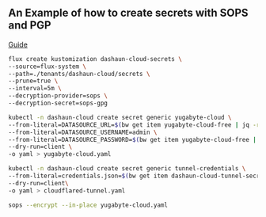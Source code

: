 ## An Example of how to create secrets with SOPS and PGP

[Guide](https://fluxcd.io/flux/guides/mozilla-sops/)

```bash
flux create kustomization dashaun-cloud-secrets \
--source=flux-system \
--path=./tenants/dashaun-cloud/secrets \
--prune=true \
--interval=5m \
--decryption-provider=sops \
--decryption-secret=sops-gpg
```

```bash
kubectl -n dashaun-cloud create secret generic yugabyte-cloud \
--from-literal=DATASOURCE_URL=$(bw get item yugabyte-cloud-free | jq -r .login.username) \
--from-literal=DATASOURCE_USERNAME=admin \
--from-literal=DATASOURCE_PASSWORD=$(bw get item yugabyte-cloud-free | jq -r .login.password) \
--dry-run=client \
-o yaml > yugabyte-cloud.yaml
```

```bash
kubectl -n dashaun-cloud create secret generic tunnel-credentials \
--from-literal=credentials.json=$(bw get item dashaun-cloud-tunnel-secret | jq -r .login.password) \
--dry-run=client\
-o yaml > cloudflared-tunnel.yaml
```

```bash
sops --encrypt --in-place yugabyte-cloud.yaml
```